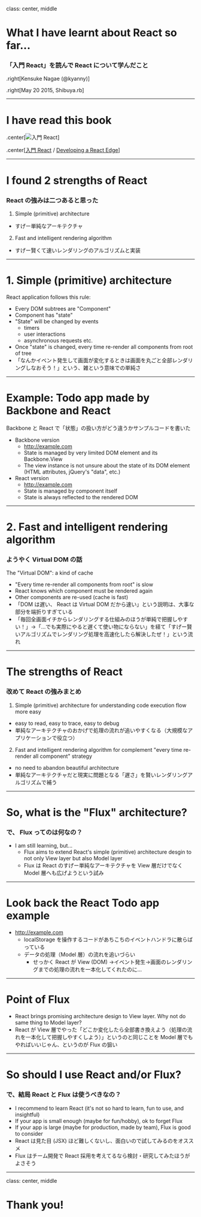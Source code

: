 class: center, middle

# What I have learnt about React so far...

### 「入門 React」を読んで React について学んだこと

.right[Kensuke Nagae (@kyanny)]

.right[May 20 2015, Shibuya.rb]

---

# I have read this book

.center[![入門 React](http://www.oreilly.co.jp/books/images/picture_large978-4-87311-719-5.jpeg)]

.center[[入門 React](http://www.oreilly.co.jp/books/9784873117195/) / [Developing a React Edge](http://shop.oreilly.com/product/9781939902122.do?sortby=publicationDate)]

---

# I found 2 strengths of React

### React の強みは二つあると思った

1. Simple (primitive) architecture
  * すげー単純なアーキテクチャ
2. Fast and intelligent rendering algorithm
  * すげー賢くて速いレンダリングのアルゴリズムと実装

---

# 1. Simple (primitive) architecture

React application follows this rule:

* Every DOM subtrees are "Component"
* Component has "state"
* "State" will be changed by events
  * timers
  * user interactions
  * asynchronous requests etc.
* Once "state" is changed, every time re-render all components from root of tree
* 「なんかイベント発生して画面が変化するときは画面を丸ごと全部レンダリングしなおそう！」という、雑という意味での単純さ

---

# Example: Todo app made by Backbone and React

Backbone と React で「状態」の扱い方がどう違うかサンプルコードを書いた

* Backbone version
  * http://example.com
  * State is managed by very limited DOM element and its Backbone.View
  * The view instance is not unsure about the state of its DOM element (HTML attributes, jQuery's "data", etc.)
* React version
  * http://example.com
  * State is managed by component itself
  * State is always reflected to the rendered DOM

---

# 2. Fast and intelligent rendering algorithm

### ようやく Virtual DOM の話

The "Virtual DOM": a kind of cache

* "Every time re-render all components from root" is slow
* React knows which component must be rendered again
* Other components are re-used (cache is fast)
* 「DOM は遅い、 React は Virtual DOM だから速い」という説明は、大事な部分を端折りすぎている
* 「毎回全画面イチからレンダリングする仕組みのほうが単純で把握しやすい！」→「...でも実際にやると遅くて使い物にならない」を経て「すげー賢いアルゴリズムでレンダリング処理を高速化したら解決したぜ！」という流れ

---

# The strengths of React

### 改めて React の強みまとめ

1. Simple (primitive) architecture for understanding code execution flow more easy
  * easy to read, easy to trace, easy to debug
  * 単純なアーキテクチャのおかげで処理の流れが追いやすくなる（大規模なアプリケーションで役立つ）
2. Fast and intelligent rendering algorithm for complement "every time re-render all component" strategy
  * no need to abandon beautiful architecture
  * 単純なアーキテクチャだと現実に問題となる「遅さ」を賢いレンダリングアルゴリズムで補う

---

# So, what is the "Flux" architecture?

### で、 Flux ってのは何なの？

* I am still learning, but...
  * Flux aims to extend React's simple (primitive) architecture desgin to not only View layer but also Model layer
  * Flux は React のすげー単純なアーキテクチャを View 層だけでなく Model 層へも広げようという試み

---

# Look back the React Todo app example

* http://example.com
  * localStorage を操作するコードがあちこちのイベントハンドラに散らばっている
  * データの処理（Model 層）の流れを追いづらい
    * せっかく React が View (DOM) →イベント発生→画面のレンダリングまでの処理の流れを一本化してくれたのに...

---

# Point of Flux

* React brings promising architecture design to View layer. Why not do same thing to Model layer?
* React が View 層でやった「どこか変化したら全部書き換えよう（処理の流れを一本化して把握しやすくしよう）」というのと同じことを Model 層でもやればいいじゃん、というのが Flux の狙い

---

# So should I use React and/or Flux?

### で、結局 React と Flux は使うべきなの？

* I recommend to learn React (it's not so hard to learn, fun to use, and insightful)
* If your app is small enough (maybe for fun/hobby), ok to forget Flux
* If your app is large (maybe for production, made by team), Flux is good to consider
* React は見た目 (JSX) ほど難しくないし、面白いので試してみるのをオススメ
* Flux はチーム開発で React 採用を考えてるなら検討・研究してみたほうがよさそう

---

class: center, middle

# Thank you!
